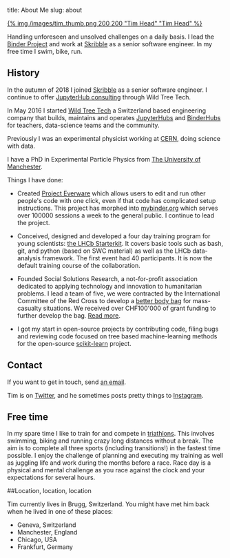 title: About Me
slug: about

<a href="/images/tim.png">{% img /images/tim_thumb.png 200 200 "Tim Head" "Tim Head" %}</a>

Handling unforeseen and unsolved challenges on a daily basis. I lead the
[Binder Project](https://mybinder.readthedocs.io/en/latest/about.html) and
work at [Skribble](https://skribble.com) as a senior software engineer. In
my free time I swim, bike, run.

## History

In the autumn of 2018 I joined [Skribble](https://skribble.com) as a senior
software engineer. I continue to offer [JupyterHub consulting][wtt] through
Wild Tree Tech.

In May 2016 I started <a href="https://www.wildtreetech.com">Wild Tree Tech</a> a
Switzerland based engineering company that builds, maintains and operates
[JupyterHubs](https://jupyterhub.readthedocs.io/en/stable/) and
[BinderHubs](https://github.com/jupyterhub/binderhub) for teachers,
data-science teams and the community.

Previously I was an experimental physicist working at [CERN][cern],
doing science with data.

I have a PhD in Experimental Particle Physics from [The University of Manchester](https://www.manchester.ac.uk/).

Things I have done:

* Created [Project Everware][everware] which allows users to edit and run
  other people's code with one click, even if that code has
  complicated setup instructions. This project has morphed into [mybinder.org][binder]
  which serves over 100000 sessions a week to the general public. I continue to
  lead the project.

* Conceived, designed and developed a four day training program for
  young scientists: [the LHCb Starterkit][starter]. It covers basic
  tools such as bash, git, and python (based on SWC material) as well
  as the LHCb data-analysis framework. The first event had 40 participants.
  It is now the default training course of the collaboration.

* Founded Social Solutions Research, a not-for-profit association
  dedicated to applying technology and innovation to humanitarian
  problems. I lead a team of five, we were contracted by the
  International Committee of the Red Cross to develop a [better body
  bag][cdsbbb] for mass-casualty situations. We received over CHF100'000
  of grant funding to further develop the bag. [Read more][bbb].

* I got my start in open-source projects by contributing code,
  filing bugs and reviewing code focused on tree based
  machine-learning methods for the open-source [scikit-learn][sklearn]
  project.


## Contact

If you want to get in touch, send [an email](mailto:betatim@gmail.com).

Tim is on [Twitter][], and he sometimes posts pretty things to [Instagram][].


## Free time

In my spare time I like to train for and compete in
[triathlons][tri]. This involves swimming, biking and running crazy
long distances without a break. The aim is to complete all three
sports (including transitions!) in the fastest time possible. I enjoy
the challenge of planning and executing my training as well as juggling life and
work during the months before a race. Race day is a physical and
mental challenge as you race against the clock and your expectations
for several hours.

[tri]: http://en.wikipedia.org/wiki/Triathlon
[Twitter]: https://twitter.com/betatim
[Instagram]: http://instagram.com/betatim

##Location, location, location

Tim currently lives in Brugg, Switzerland. You might have met him
back when he lived in one of these places:

* Geneva, Switzerland
* Manchester, England
* Chicago, USA
* Frankfurt, Germany

[icrc]: https://www.icrc.org/
[mf15]: https://2015.mozillafestival.org/
[sklearn]: http://scikit-learn.org
[cdsbbb]: http://cds.cern.ch/journal/CERNBulletin/2015/30/News%20Articles/2034147
[bbb]: https://blogs.icrc.org/inspired/2019/07/12/building-better-body-bag/
[everware]: http://everware.xyz
[g]: https://github.com/betatim
[c]: https://bitbucket.org/thead/
[py]:http://python.org
[starter]: http://lhcb.github.io/starterkit
[velo]: http://en.wikipedia.org/wiki/LHCb#The_VELO
[lhcb]: http://lhcb-public.web.cern.ch/lhcb-public/
[cern]: http://cern.ch
[epfl]: http://epfl.ch
[binder]: https://mybinder.org
[wtt]: https://www.wildtreetech.com
